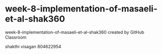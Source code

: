 # week-8-implementation-of-masaeli-et-al-shak360
week-8-implementation-of-masaeli-et-al-shak360 created by GitHub Classroom

 shakthi visagan 804622954
